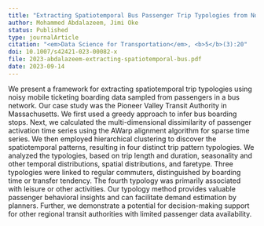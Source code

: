 ```yaml
---
title: "Extracting Spatiotemporal Bus Passenger Trip Typologies from Noisy Mobile Ticketing Boarding Data"
author: Mohammed Abdalazeem, Jimi Oke
status: Published
type: journalArticle
citation: "<em>Data Science for Transportation</em>, <b>5</b>(3):20"
doi: 10.1007/s42421-023-00082-x
file: 2023-abdalazeem-extracting-spatiotemporal-bus.pdf
date: 2023-09-14
---
```



We present a framework for extracting spatiotemporal trip typologies using noisy mobile ticketing boarding data sampled from passengers in a bus network. Our case study was the Pioneer Valley Transit Authority in Massachusetts. We first used a greedy approach to infer bus boarding stops. Next, we calculated the multi-dimensional dissimilarity of passenger activation time series using the AWarp alignment algorithm for sparse time series. We then employed hierarchical clustering to discover the spatiotemporal patterns, resulting in four distinct trip pattern typologies. We analyzed the typologies, based on trip length and duration, seasonality and other temporal distributions, spatial distributions, and faretype. Three typologies were linked to regular commuters, distinguished by boarding time or transfer tendency. The fourth typology was primarily associated with leisure or other activities. Our typology method provides valuable passenger behavioral insights and can facilitate demand estimation by planners. Further, we demonstrate a potential for decision-making support for other regional transit authorities with limited passenger data availability.
